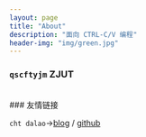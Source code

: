 ```yaml
---
layout: page
title: "About"
description: "面向 CTRL-C/V 编程"
header-img: "img/green.jpg"
---
```

### `qscftyjm` ZJUT

<br>
### 友情链接

`cht dalao`->[blog](https://h1542462994.github.io/) /
[github](https://github.com/h1542462994)